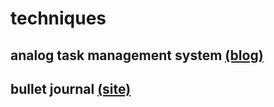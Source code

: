 # techniques

## analog task management system [(blog)](https://corbinlinks.com/labor-productivity-with-pen-and-paper/)

## bullet journal [(site)](http://bulletjournal.com/)
